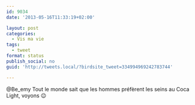 ```yaml
---
id: 9034
date: '2013-05-16T11:33:19+02:00'

layout: post
categories:
  - Vis ma vie
tags:
  - tweet
format: status
publish_social: no
guid: 'http://tweets.local/?birdsite_tweet=334994969242783744'

---
```


@Be\_emy Tout le monde sait que les hommes préfèrent les seins au Coca Light, voyons 😉